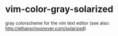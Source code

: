 vim-color-gray-solarized
========================

gray colorscheme for the vim text editor (see also: http://ethanschoonover.com/solarized)
